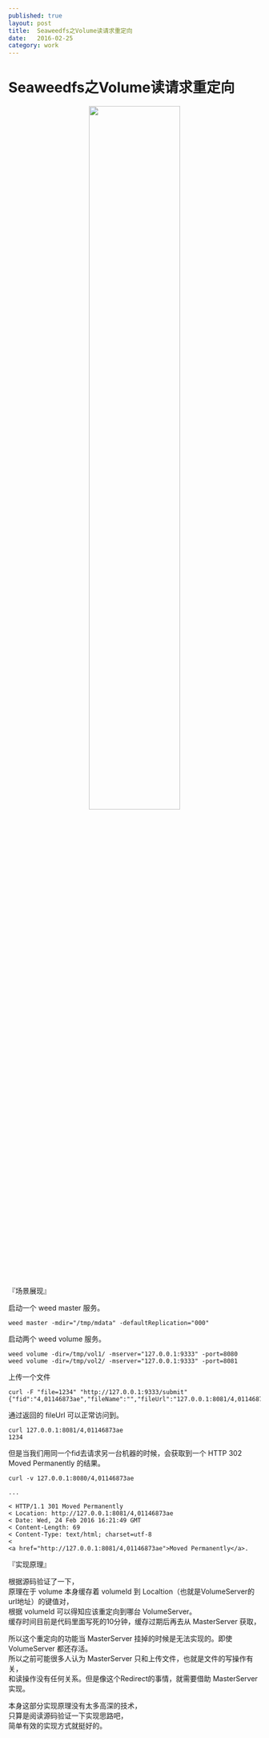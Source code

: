 ```yaml
---    
published: true
layout: post    
title:  Seaweedfs之Volume读请求重定向
date:   2016-02-25 
category: work  
---    
```


# Seaweedfs之Volume读请求重定向

<center>    
<img src="http://images.yanyiwu.com/seaweedfs.png" class="photo" style="width:60%"></img>    
</center>    

『场景展现』

启动一个 weed master 服务。

```
weed master -mdir="/tmp/mdata" -defaultReplication="000"
```

启动两个 weed volume 服务。

```
weed volume -dir=/tmp/vol1/ -mserver="127.0.0.1:9333" -port=8080
weed volume -dir=/tmp/vol2/ -mserver="127.0.0.1:9333" -port=8081
```

上传一个文件

```
curl -F "file=1234" "http://127.0.0.1:9333/submit"
{"fid":"4,01146873ae","fileName":"","fileUrl":"127.0.0.1:8081/4,01146873ae","size":4}
```

通过返回的 fileUrl 可以正常访问到。

```
curl 127.0.0.1:8081/4,01146873ae
1234
```

但是当我们用同一个fid去请求另一台机器的时候，会获取到一个 HTTP 302 Moved Permanently 的结果。

```
curl -v 127.0.0.1:8080/4,01146873ae

...

< HTTP/1.1 301 Moved Permanently
< Location: http://127.0.0.1:8081/4,01146873ae
< Date: Wed, 24 Feb 2016 16:21:49 GMT
< Content-Length: 69
< Content-Type: text/html; charset=utf-8
<
<a href="http://127.0.0.1:8081/4,01146873ae">Moved Permanently</a>.
```

『实现原理』

根据源码验证了一下，  
原理在于 volume 本身缓存着 volumeId 到 Localtion（也就是VolumeServer的url地址）的键值对，  
根据 volumeId 可以得知应该重定向到哪台 VolumeServer。  
缓存时间目前是代码里面写死的10分钟，缓存过期后再去从 MasterServer 获取，  

所以这个重定向的功能当 MasterServer 挂掉的时候是无法实现的。即使 VolumeServer 都还存活。    
所以之前可能很多人认为 MasterServer 只和上传文件，也就是文件的写操作有关，  
和读操作没有任何关系。但是像这个Redirect的事情，就需要借助 MasterServer 实现。  

本身这部分实现原理没有太多高深的技术，    
只算是阅读源码验证一下实现思路吧，  
简单有效的实现方式就挺好的。
